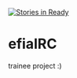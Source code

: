 [![Stories in Ready](https://badge.waffle.io/ManticSic/efiaIRC.png?label=ready&title=Ready)](https://waffle.io/ManticSic/efiaIRC)
# efiaIRC
trainee project :)